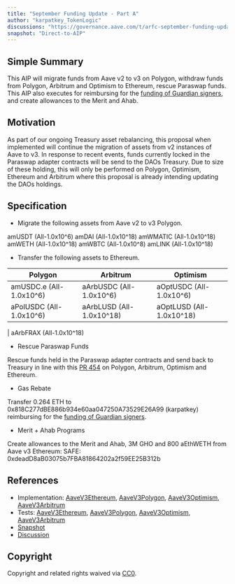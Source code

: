 ```yaml
---
title: "September Funding Update - Part A"
author: "karpatkey_TokenLogic"
discussions: "https://governance.aave.com/t/arfc-september-funding-update/19162"
snapshot: "Direct-to-AIP"
---
```


## Simple Summary

This AIP will migrate funds from Aave v2 to v3 on Polygon, withdraw funds from Polygon, Arbitrum and Optimism to Ethereum, rescue Paraswap funds. This AIP also executes for reimbursing for the [funding of Guardian signers](https://governance.aave.com/t/arfc-renewal-of-aave-guardian-2024/17523/32), and create allowances to the Merit and Ahab.

## Motivation

As part of our ongoing Treasury asset rebalancing, this proposal when implemented will continue the migration of assets from v2 instances of Aave to v3. In response to recent events, funds currently locked in the Paraswap adapter contracts will be send to the DAOs Treasury. Due to size of these holding, this will only be performed on Polygon, Optimism, Ethereum and Arbitrum where this proposal is already intending updating the DAOs holdings.

## Specification

- Migrate the following assets from Aave v2 to v3 Polygon.

amUSDT (All-1.0x10^6)
amDAI (All-1.0x10^18)
amWMATIC (All-1.0x10^18)
amWETH (All-1.0x10^18)
amWBTC (All-1.0x10^8)
amLINK (All-1.0x10^18)

- Transfer the following assets to Ethereum.

| Polygon                 | Arbitrum                 | Optimism                 |
| ----------------------- | ------------------------ | ------------------------ |
| amUSDC.e (All-1.0x10^6) | aArbUSDC (All-1.0x10^6)  | aOptUSDC (All-1.0x10^6)  |
| aPolUSDC (All-1.0x10^6) | aArbLUSD (All-1.0x10^18) | aOptLUSD (All-1.0x10^18) |

| aArbFRAX (All-1.0x10^18)

- Rescue Paraswap Funds

Rescue funds held in the Paraswap adapter contracts and send back to Treasury in line with this [PR 454](https://github.com/bgd-labs/aave-proposals-v3/pull/454) on Polygon, Arbitrum, Optimism and Ethereum.

- Gas Rebate

Transfer 0.264 ETH to 0x818C277dBE886b934e60aa047250A73529E26A99 (karpatkey) reimbursing for the [funding of Guardian signers](https://governance.aave.com/t/arfc-renewal-of-aave-guardian-2024/17523/32).

- Merit + Ahab Programs

Create allowances to the Merit and Ahab, 3M GHO and 800 aEthWETH from Aave v3 Ethereum:
SAFE: 0xdeadD8aB03075b7FBA81864202a2f59EE25B312b

## References

- Implementation: [AaveV3Ethereum](https://github.com/bgd-labs/aave-proposals-v3/blob/main/src/20241113_Multi_SeptemberFundingUpdatePartA/AaveV3Ethereum_SeptemberFundingUpdatePartA_20241113.sol), [AaveV3Polygon](https://github.com/bgd-labs/aave-proposals-v3/blob/main/src/20241113_Multi_SeptemberFundingUpdatePartA/AaveV3Polygon_SeptemberFundingUpdatePartA_20241113.sol), [AaveV3Optimism](https://github.com/bgd-labs/aave-proposals-v3/blob/main/src/20241113_Multi_SeptemberFundingUpdatePartA/AaveV3Optimism_SeptemberFundingUpdatePartA_20241113.sol), [AaveV3Arbitrum](https://github.com/bgd-labs/aave-proposals-v3/blob/main/src/20241113_Multi_SeptemberFundingUpdatePartA/AaveV3Arbitrum_SeptemberFundingUpdatePartA_20241113.sol)
- Tests: [AaveV3Ethereum](https://github.com/bgd-labs/aave-proposals-v3/blob/main/src/20241113_Multi_SeptemberFundingUpdatePartA/AaveV3Ethereum_SeptemberFundingUpdatePartA_20241113.t.sol), [AaveV3Polygon](https://github.com/bgd-labs/aave-proposals-v3/blob/main/src/20241113_Multi_SeptemberFundingUpdatePartA/AaveV3Polygon_SeptemberFundingUpdatePartA_20241113.t.sol), [AaveV3Optimism](https://github.com/bgd-labs/aave-proposals-v3/blob/main/src/20241113_Multi_SeptemberFundingUpdatePartA/AaveV3Optimism_SeptemberFundingUpdatePartA_20241113.t.sol), [AaveV3Arbitrum](https://github.com/bgd-labs/aave-proposals-v3/blob/main/src/20241113_Multi_SeptemberFundingUpdatePartA/AaveV3Arbitrum_SeptemberFundingUpdatePartA_20241113.t.sol)
- [Snapshot](Direct-to-AIP)
- [Discussion](https://governance.aave.com/t/arfc-september-funding-update/19162)

## Copyright

Copyright and related rights waived via [CC0](https://creativecommons.org/publicdomain/zero/1.0/).
